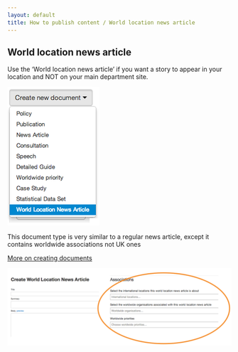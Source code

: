 ```yaml
---
layout: default
title: How to publish content / World location news article
---
```


## World location news article

Use the ‘World location news article’ if you want a story to appear in your location and NOT on your main department site.

![World location news article 1](world-location-news-article-1.png)

This document type is very similar to a regular news article, except it contains worldwide associations not UK ones

[More on creating documents](http://alphagov.github.io/inside-government-admin-guide/creating-documents/creating-a-new-doc.html)

![World location news article 2](world-location-news-article-2.png)

